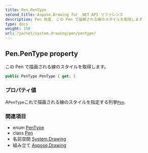 ```yaml
---
title: Pen.PenType
second_title: Aspose.Drawing for .NET API リファレンス
description: Pen 財産. この Pen で描画される線のスタイルを取得します
type: docs
weight: 150
url: /ja/net/system.drawing/pen/pentype/
---
```

## Pen.PenType property

この Pen で描画される線のスタイルを取得します。

```csharp
public PenType PenType { get; }
```

### プロパティ値

A`PenType`これで描画される線のスタイルを指定する列挙[`Pen`](../).

### 関連項目

* enum [PenType](../../../system.drawing.drawing2d/pentype/)
* class [Pen](../)
* 名前空間 [System.Drawing](../../pen/)
* 組み立て [Aspose.Drawing](../../../)


